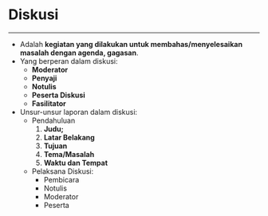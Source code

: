 # Diskusi
---
- Adalah **kegiatan yang dilakukan untuk membahas/menyelesaikan masalah dengan agenda, gagasan**.
- Yang berperan dalam diskusi:
  - **Moderator**
  - **Penyaji**
  - **Notulis**
  - **Peserta Diskusi**
  - **Fasilitator**
- Unsur-unsur laporan dalam diskusi:
  - Pendahuluan
    1. **Judu;**
    2. **Latar Belakang**
    3. **Tujuan**
    4. **Tema/Masalah**
    5. **Waktu dan Tempat**
  - Pelaksana Diskusi:
    - Pembicara
    - Notulis
    - Moderator
    - Peserta
